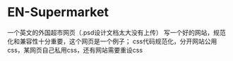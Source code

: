 # EN-Supermarket
一个英文的外国超市网页（.psd设计文档太大没有上传）
写一个好的网站，规范化和兼容性十分重要，这个网页是一个例子；
css代码规范化，分开网站公用css，某网页自己私用css，还有网站需要重设css

